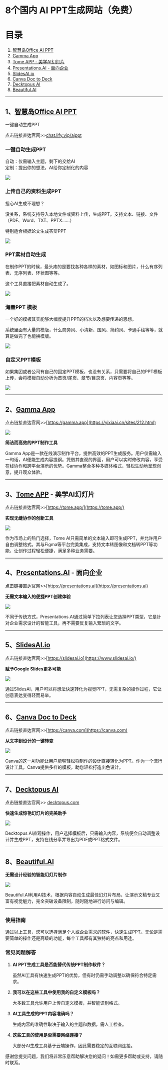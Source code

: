 # 8个国内 AI PPT生成网站（免费）

# 目录

1. [智慧岛Office AI PPT](#智慧岛office-ai-ppt)
2. [Gamma App](#gamma-app)
3. [Tome APP - 美学AI幻灯片](#tome-app---美学ai幻灯片)
4. [Presentations.AI - 面向企业](#presentationsai---面向企业)
5. [SlidesAI.io](#slidesaiio)
6. [Canva Doc to Deck](#canva-doc-to-deck)
7. [Decktopus AI](#decktopus-ai)
8. [Beautiful.AI](#beautifulai)

---

## **1、[智慧岛Office AI PPT](https://chat.lify.vip/aippt)**

一键自动生成PPT

点击链接直达官网>>[chat.lify.vip/aippt](https://chat.lify.vip/aippt)

### 一键自动生成PPT

自动：仅需输入主题，剩下的交给AI  
定制：提出你的想法，AI给你定制化的内容

![](https://files.mdnice.com/user/75077/eec60dfa-9090-4531-a4ab-146a6a2061e3.png)

### 上传自己的资料生成PPT

担心AI生成不理想？

没关系，系统支持导入本地文件或资料上传，生成PPT。支持文本、链接、文件（PDF、Word、TXT、PPTX……）

特别适合根据论文生成答辩PPT

![](https://files.mdnice.com/user/75077/910dc1b2-b852-4edf-ba50-4b34abb08370.png)

### PPT素材自动生成

在制作PPT的时候，最头疼的是要找各种各样的素材，如图标和图片，什么有序列表、无序列表、环状图等等。

这个工具直接把素材自动生成了。

![](https://files.mdnice.com/user/75077/fef67d4a-aa6e-48ca-bb4c-b3ca4de09201.jpg)

### 海量PPT 模板

一个好的模板其实能够大幅度提升PPT的档次以及想要传递的思想。

系统里面有大量的模版，什么商务风、小清新、国风、简约风、卡通手绘等等，就算是做完了也能换模版。

![](https://files.mdnice.com/user/75077/25802fe5-d5ce-4d87-ae09-f5be05515a9a.jpg)

### 自定义PPT模板

如果集团或者公司有自己的固定PPT模板，也没有关系，只需要将自己的PPT模板上传，会将模板自动分析为首页/尾页、章节/目录页、内容页等等。

![](https://files.mdnice.com/user/75077/76334d16-5e61-41fd-997d-061c6f94f87e.png)

---

## **2、[Gamma App](https://gamma.app/)**

点击链接直达官网>>[https://gamma.app](https://yixiaai.cn/sites/212.html)

![](https://files.mdnice.com/user/75077/ca58a518-ce0c-4d7f-8a7f-7b73f3192656.png)

**简洁而高效的PPT制作工具**

Gamma App是一款在线演示制作平台，提供高效的PPT生成服务。用户仅需输入一句话，AI便能生成内容提纲。凭借其直观的界面，用户可以实时修改内容，享受在线协作和跨平台演示的优势。Gamma整合多种多媒体格式，轻松生动地呈现创意，提升观众体验。

---

## **3、[Tome APP](https://tome.app/) - 美学AI幻灯片**

点击链接直达官网>>[https://tome.app/](https://tome.app/)

**实现无缝协作的创新工具**

![](https://files.mdnice.com/user/75077/dcd98037-e2d9-42f2-888a-e38daab22543.png)

作为市场上的热门选择，Tome AI只需简单的文本输入即可生成PPT，并允许用户自由调整格式。其与Figma等平台完美集成，支持文本转图像和文档转PPT等功能，让创作过程轻松便捷，满足多种业务需要。

---

## **4、[Presentations.AI](https://Presentations.AI) - 面向企业**

点击链接直达官网>>[https://presentations.ai](https://presentations.ai)

**无需文本输入的便捷PPT创建体验**

![](https://files.mdnice.com/user/75077/28dbd360-cbf6-47a7-9a38-47d7a26eadc9.png)

不同于传统方式，Presentations.AI通过简单下拉列表让您选择PPT类型，它是针对企业需求设计的智能工具，再不需要反复输入繁琐的文字。

---

## **5、[SlidesAI.io](https://slidesai.io/)**

点击链接直达官网>>[https://slidesai.io](https://www.slidesai.io/)

**赋予Google Slides更多可能**

![](https://files.mdnice.com/user/75077/3a066b30-3a0f-425b-a007-b0a8c1ffd3ed.png)

通过SlidesAI，用户可以将想法快速转化为视觉PPT，无需复杂的操作过程，它让创意表达变得轻而易举。

---

## **6、[Canva Doc to Deck](https://canva.com)**

点击链接直达官网>>[https://canva.com](https://canva.com)

**从文字到设计的一键转变**

![](https://files.mdnice.com/user/75077/1a23a566-54c4-4957-85b6-3e2468402513.png)

Canva的这一AI功能让用户能够轻松将制作的设计直接转化为PPT。作为一个流行设计工具，Canva提供多样的模板，助您轻松打造出色设计。

---

## **7、[Decktopus AI](https://www.decktopus.com)**

点击链接直达官网>> [decktopus.com](https://www.decktopus.com/)

**快速生成惊艳幻灯片的完美助手**

![](https://files.mdnice.com/user/75077/c004fe9b-da77-437e-acf1-869de0f1a1f4.png)

Decktopus AI直观操作，用户选择模板后，只需输入内容，系统便会自动调整设计并生成PPT，支持在线分享并导出为PDF或PPT格式文件。

---

## **8、[Beautiful.AI](Beautiful.AI)**

**无需设计经验的智能幻灯片制作**

![](https://files.mdnice.com/user/75077/042e51eb-63bc-4b5e-9b61-b4207b464e21.png)

Beautiful.AI利用AI技术，根据内容自动生成最佳幻灯片布局，让演示文稿专业又富有视觉魅力，完全突破设备限制，随时随地进行访问与编辑。

---

### 使用指南

通过以上工具，您可以选择满足个人或企业需求的软件，快速生成PPT。无论是需要简单的操作还是高级的功能，每个工具都有其独特的亮点和用途。

### 常见问题解答

1. **AI PPT生成工具是否能替代传统PPT制作软件？**

   虽然AI工具有快速生成PPT的优势，但有时仍需手动调整以确保符合特定需求。

2. **我可以在这些工具中使用我的自定义模板吗？**

   大多数工具允许用户上传自定义模板，并智能识别格式。

3. **AI工具生成的PPT内容准确吗？**

   生成内容的准确性取决于输入的主题和数据，需人工检查。

4. **这些工具的使用是否需要网络连接？**

   大部分AI生成工具基于云端操作，因此需要稳定的互联网连接。

感谢您提交问题，我们将非常乐意帮助解决您的疑问！如需更多帮助或支持，请随时联系。
